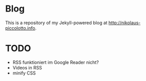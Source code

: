 # Blog

This is a repository of my Jekyll-powered blog at http://nikolaus-piccolotto.info.

# TODO

* RSS funktioniert im Google Reader nicht?
* Videos in RSS
* minify CSS